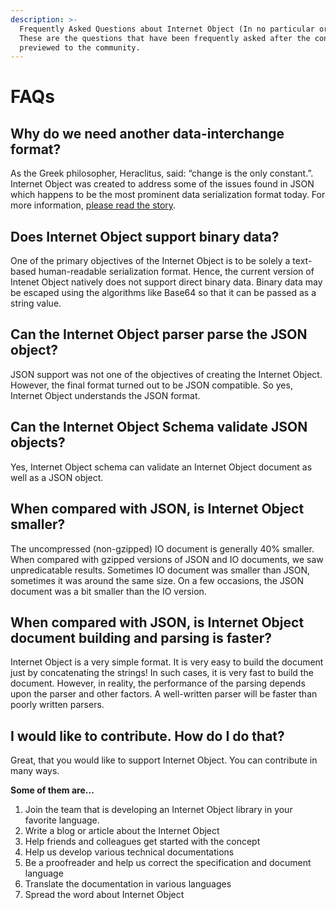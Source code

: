 ```yaml
---
description: >-
  Frequently Asked Questions about Internet Object (In no particular order).
  These are the questions that have been frequently asked after the concept was
  previewed to the community.
---
```


# FAQs

## Why do we need another data-interchange format?

As the Greek philosopher, Heraclitus, said: “change is the only constant.”. Internet Object was created to address some of the issues found in JSON which happens to be the most prominent data serialization format today. For more information, [please read the story](https://internetobject.org/the-story/).

## Does Internet Object support binary data?

One of the primary objectives of the Internet Object is to be solely a text-based human-readable serialization format. Hence, the current version of Intenet Object natively does not support direct binary data. Binary data may be escaped using the algorithms like Base64 so that it can be passed as a string value.

## Can the Internet Object parser parse the JSON object?

JSON support was not one of the objectives of creating the Internet Object. However, the final format turned out to be JSON compatible. So yes, Internet Object understands the JSON format.

## Can the Internet Object Schema validate JSON objects?

Yes, Internet Object schema can validate an Internet Object document as well as a JSON object.

## When compared with JSON, is Internet Object smaller?

The uncompressed (non-gzipped) IO document is generally 40% smaller. When compared with gzipped versions of JSON and IO documents, we saw unpredicatable results. Sometimes IO document was smaller than JSON, sometimes it was around the same size. On a few occasions, the JSON document was a bit smaller than the IO version.

## When compared with JSON, is Internet Object document building and parsing is faster?

Internet Object is a very simple format. It is very easy to build the document just by concatenating the strings! In such cases, it is very fast to build the document. However, in reality, the performance of the parsing depends upon the parser and other factors. A well-written parser will be faster than poorly written parsers.

## I would like to contribute. How do I do that?

Great, that you would like to support Internet Object. You can contribute in many ways.

**Some of them are...**

1. Join the team that is developing an Internet Object library in your favorite language.
2. Write a blog or article about the Internet Object
3. Help friends and colleagues get started with the concept
4. Help us develop various technical documentations
5. Be a proofreader and help us correct the specification and document language
6. Translate the documentation in various languages
7. Spread the word about Internet Object
